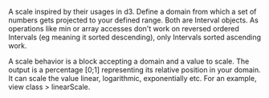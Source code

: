 A scale inspired by their usages in d3. Define a domain from which a set of numbers gets projected to your defined range. Both are Interval objects. As operations like min or array accesses don't work on reversed ordered Intervals (eg meaning it sorted descending), only Intervals sorted ascending work. 

A scale behavior is a block accepting a domain and a value to scale. The output is a percentage [0;1] representing its relative position in your domain. It can scale the value linear, logarithmic, exponentially etc. For an example, view class > linearScale.